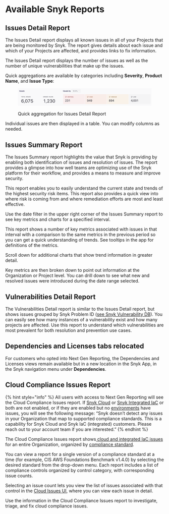 # Available Snyk Reports

## Issues Detail Report

The Issues Detail report displays all known issues in all of your Projects that are being monitored by Snyk. The report gives details about each issue and which of your Projects are affected, and provides links to fix information.

The Issues Detail report displays the number of issues as well as the number of unique vulnerabilities that make up the issues.

Quick aggregations are available by categories including **Severity**, **Product Name**, and **Issue Type**:

<figure><img src="../../../.gitbook/assets/reporting-beta-quick-aggregation-issues-detail-report.png" alt="Quick aggregation for Issues Detail report"><figcaption><p>Quick aggregation for Issues Detail Report</p></figcaption></figure>

Individual issues are then displayed in a table. You can modify columns as needed.

## Issues Summary Report

The Issues Summary report highlights the value that Snyk is providing by enabling both identification of issues and resolution of issues. The report provides a glimpse into how well teams are optimizing use of the Snyk platform for their workflow, and provides a means to measure and improve security.

This report enables you to easily understand the current state and trends of the highest security risk items. This report also provides a quick view into where risk is coming from and where remediation efforts are most and least effective.

Use the date filter in the upper right corner of the Issues Summary report to see key metrics and charts for a specified interval.

This report shows a number of key metrics associated with issues in that interval with a comparison to the same metrics in the previous period so you can get a quick understanding of trends. See tooltips in the app for definitions of the metrics.

Scroll down for additional charts that show trend information in greater detail.

Key metrics are then broken down to point out information at the Organization or Project level. You can drill down to see what new and resolved issues were introduced during the date range selected.

## Vulnerabilities Detail Report

The Vulnerabilities Detail report is similar to the Issues Detail report, but shows issues grouped by Snyk Problem ID ([see Snyk Vulnerability DB](https://security.snyk.io/vuln)). You can easily see how many instances of a vulnerability exist and how many projects are affected. Use this report to understand which vulnerabilities are most prevalent for both resolution and prevention use cases.

## Dependencies and Licenses tabs relocated

For customers who opted into Next Gen Reporting, the Dependencies and Licenses views remain available but in a new location in the Snyk App, in the Snyk navigation menu under **Dependencies**.

## Cloud Compliance Issues Report

{% hint style="info" %}
All users with access to Next Gen Reporting will see the Cloud Compliance Issues report. If [Snyk Cloud](../../../scan-cloud-deployment/integrated-iac-with-cloud-context/) or [Snyk Integrated IaC](broken-reference) or both are not enabled, or if they are enabled but no [environments](../../../scan-cloud-deployment/integrated-iac-with-cloud-context/key-concepts.md#environments) have issues, you will see the following message: “Snyk doesn’t detect any issues in your Organization that map to supported compliance standards. This is a capability for Snyk Cloud and Snyk IaC (integrated) customers. Please reach out to your account team if you are interested.”
{% endhint %}

The Cloud Compliance Issues report shows[ cloud and integrated IaC issues](../../../scan-cloud-deployment/integrated-iac-with-cloud-context/key-concepts.md#issues) for an entire Organization, organized by [compliance standard](../../../scan-cloud-deployment/integrated-iac-with-cloud-context/key-concepts.md#docs-internal-guid-e2e38027-7fff-9271-f2c0-e23677542f6e).

You can view a report for a single version of a compliance standard at a time (for example, CIS AWS Foundations Benchmark v1.4.0) by selecting the desired standard from the drop-down menu. Each report includes a list of compliance controls organized by control category, with corresponding issue counts.

Selecting an issue count lets you view the list of issues associated with that control in the [Cloud Issues UI](../../../scan-cloud-deployment/integrated-iac-with-cloud-context/snyk-cloud-issues/view-cloud-issues-in-the-snyk-web-ui.md), where you can view each issue in detail.

Use the information in the Cloud Compliance Issues report to investigate, triage, and fix cloud compliance issues.
